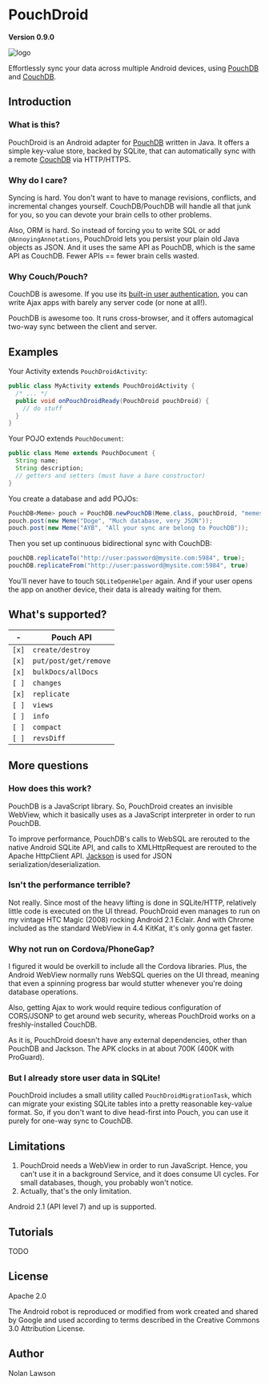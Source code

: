 PouchDroid
===========

**Version 0.9.0**

![logo][]

Effortlessly sync your data across multiple Android devices, using [PouchDB][] and [CouchDB][].


Introduction
-------------

### What is this?

PouchDroid is an Android adapter for [PouchDB][] written in Java.  It offers a simple key-value store, backed by SQLite, that can automatically sync with a remote [CouchDB][] via HTTP/HTTPS.

### Why do I care?

Syncing is hard.  You don't want to have to manage revisions, conflicts, and incremental changes yourself.  CouchDB/PouchDB will handle all that junk for you, so you can devote your brain cells to other problems.

Also, ORM is hard.  So instead of forcing you to write SQL or add ```@AnnoyingAnnotations```, PouchDroid lets you persist your plain old Java objects as JSON. And it uses the same API as PouchDB, which is the same API as CouchDB.  Fewer APIs == fewer brain cells wasted.

### Why Couch/Pouch?

CouchDB is awesome.  If you use its [built-in user authentication][couchsecurity], you can write Ajax apps with barely any server code (or none at all!).

PouchDB is awesome too.  It runs cross-browser, and it offers automagical two-way sync between the client and server.

Examples
----------

Your Activity extends ```PouchDroidActivity```:

```java
public class MyActivity extends PouchDroidActivity {
  /* ... */
  public void onPouchDroidReady(PouchDroid pouchDroid) {
    // do stuff
  }
}
```

Your POJO extends ```PouchDocument```:

```java
public class Meme extends PouchDocument {
  String name;
  String description;
  // getters and setters (must have a bare constructor)
}
```

You create a database and add POJOs:

```java
PouchDB<Meme> pouch = PouchDB.newPouchDB(Meme.class, pouchDroid, "memes.db");
pouch.post(new Meme("Doge", "Much database, very JSON"));
pouch.post(new Meme("AYB", "All your sync are belong to PouchDB"));
```

Then you set up continuous bidirectional sync with CouchDB:

```java
pouchDB.replicateTo("http://user:password@mysite.com:5984", true);
pouchDB.replicateFrom("http://user:password@mysite.com:5984", true)
```

You'll never have to touch ```SQLiteOpenHelper``` again.  And if your user
opens the app on another device, their data is already waiting for them.

What's supported?
------------

| - | Pouch API                  |
|-----------|----------------------------|
| ```[x]``` | ```create/destroy```       |
| ```[x]``` | ```put/post/get/remove```  |
| ```[x]``` | ```bulkDocs/allDocs```  |
| ```[ ]``` | ```changes```  |
| ```[x]``` | ```replicate```  |
| ```[ ]``` | ```views```  |
| ```[ ]``` | ```info```  |
| ```[ ]``` | ```compact```  |
| ```[ ]``` | ```revsDiff```  |



More questions
-------------

### How does this work?

PouchDB is a JavaScript library.  So, PouchDroid creates an invisible WebView, which it basically uses as a JavaScript interpreter in order to run PouchDB.

To improve performance, PouchDB's calls to WebSQL are rerouted to the native Android SQLite API, and calls to XMLHttpRequest are rerouted to the Apache HttpClient API.  [Jackson][] is used for JSON serialization/deserialization.

### Isn't the performance terrible?

Not really.  Since most of the heavy lifting is done in SQLite/HTTP, relatively little code is executed on the UI thread.  PouchDroid even manages to run on my vintage HTC Magic (2008) rocking Android 2.1 Eclair.  And with Chrome included as the standard WebView in 4.4 KitKat, it's only gonna get faster.

### Why not run on Cordova/PhoneGap?

I figured it would be overkill to include all the Cordova libraries.  Plus, the Android WebView normally runs WebSQL queries on the UI thread, meaning that even a spinning progress bar would stutter whenever you're doing database operations.

Also, getting Ajax to work would require tedious configuration of CORS/JSONP to get around web security, whereas PouchDroid works on a freshly-installed CouchDB.

As it is, PouchDroid doesn't have any external dependencies, other than PouchDB and Jackson.  The APK clocks in at about 700K (400K with ProGuard).

### But I already store user data in SQLite!

PouchDroid includes a small utility called ```PouchDroidMigrationTask```, which can migrate your existing SQLite tables into a pretty reasonable key-value format.  So, if you don't want to dive head-first into Pouch, you can use it purely for one-way sync to CouchDB.

Limitations
-----------

1. PouchDroid needs a WebView in order to run JavaScript.  Hence, you can't use it in a background Service, and it does consume UI cycles.  For small databases, though, you probably won't notice.
2. Actually, that's the only limitation.

Android 2.1 (API level 7) and up is supported.

Tutorials
----------

TODO

License
----------

Apache 2.0

The Android robot is reproduced or modified from work created and shared by Google and used according to terms described in the Creative Commons 3.0 Attribution License.

Author
--------
Nolan Lawson

[1]: https://github.com/pgsqlite/PG-SQLitePlugin-Android-2013.09
[2]: http://guide.couchdb.org/draft/conflicts.html
[3]: http://tritarget.org/blog/2012/11/28/the-pyramid-of-doom-a-javascript-style-trap/]
[pouchdb]: http://pouchdb.com/
[couchdb]: http://couchdb.apache.org/
[jackson]: http://jackson.codehaus.org/
[couchsecurity]: http://guide.couchdb.org/draft/security.html
[logo]: https://raw.github.com/nolanlawson/PouchDroid/master/gimp/pouchdroid_logo.png
